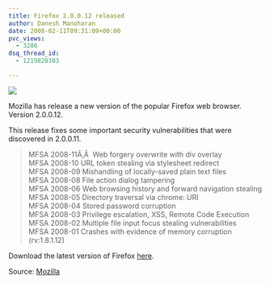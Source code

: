 ```yaml
---
title: Firefox 2.0.0.12 released
author: Danesh Manoharan
date: 2008-02-11T09:31:09+00:00
pvc_views:
  - 3286
dsq_thread_id:
  - 1219828303

---
```

![](http://img230.imageshack.us/img230/4551/firefoxlogopi9.png)

Mozilla has release a new version of the popular Firefox web browser. Version 2.0.0.12.

This release fixes some important security vulnerabilities that were discovered in 2.0.0.11.

> MFSA 2008-11Ã‚Â  Web forgery overwrite with div overlay  
> MFSA 2008-10 URL token stealing via stylesheet redirect  
> MFSA 2008-09 Mishandling of locally-saved plain text files  
> MFSA 2008-08 File action dialog tampering  
> MFSA 2008-06 Web browsing history and forward navigation stealing  
> MFSA 2008-05 Directory traversal via chrome: URI  
> MFSA 2008-04 Stored password corruption  
> MFSA 2008-03 Privilege escalation, XSS, Remote Code Execution  
> MFSA 2008-02 Multiple file input focus stealing vulnerabilities  
> MFSA 2008-01 Crashes with evidence of memory corruption (rv:1.8.1.12)

Download the latest version of Firefox [here][1].

Source: [Mozilla][2]

 [1]: http://en-us.www.mozilla.com/en-US/firefox/all.html
 [2]: http://en-us.www.mozilla.com/en-US/firefox/2.0.0.12/releasenotes/